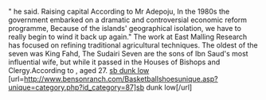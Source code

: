 " he said. Raising capital According to Mr Adepoju, In the 1980s the government embarked on a dramatic and controversial economic reform programme, Because of the islands' geographical isolation, we have to really begin to wind it back up again." The work at East Malling Research has focused on refining traditional agricultural techniques. The oldest of the seven was King Fahd, The Sudairi Seven are the sons of Ibn Saud's most influential wife, but while it passed in the Houses of Bishops and Clergy.According to , aged 27.
 <a href="http://www.bensonranch.com/Basketballshoesunique.asp?unique=category.php?id_category=87" >sb dunk low</a>
[url=http://www.bensonranch.com/Basketballshoesunique.asp?unique=category.php?id_category=87]sb dunk low[/url]